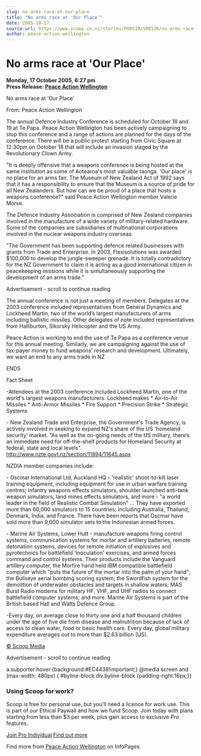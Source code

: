 ```yaml
---
slug: no-arms-race-at-our-place
title: "No arms race at 'Our Place'"
date: 2005-10-17
source-url: https://www.scoop.co.nz/stories/PO0510/S00136/no-arms-race-at-our-place.htm
author: peace-action-wellington
---
```

No arms race at 'Our Place'
===========================

**Monday, 17 October 2005, 6:27 pm**  
**Press Release: [Peace Action Wellington](https://info.scoop.co.nz/Peace_Action_Wellington)**

No arms race at 'Our Place'

From: Peace Action Wellington

The annual Defence Industry Conference is scheduled for October 18 and 19 at Te Papa. Peace Action Wellington has been actively campaigning to stop this conference and a range of actions are planned for the days of the conference. There will be a public protest starting from Civic Square at 12:30pm on October 18 that will include an invasion staged by the Revolutionary Clown Army.

"It is deeply offensive that a weapons conference is being hosted at the same institution as some of Aotearoa's most valuable taonga. 'Our place' is no place for an arms fair. The Museum of New Zealand Act of 1992 says that it has a responsibility to ensure that the Museum is a source of pride for all New Zealanders. But how can we be proud of a place that hosts a weapons conference?" said Peace Action Wellington member Valerie Morse.

The Defence Industry Association is comprised of New Zealand companies involved in the manufacture of a wide variety of military-related hardware. Some of the companies are subsidiaries of multinational corporations involved in the nuclear weapons industry overseas.

"The Government has been supporting defence related businesses with grants from Trade and Enterprise. In 2003, Flexisolutions was awarded $100,000 to develop the jungle-sweeper grenade. It is totally contradictory for the NZ Government to claim it is acting as a good international citizen in peacekeeping missions while it is simultaneously supporting the development of an arms trade."

Advertisement - scroll to continue reading





The annual conference is not just a meeting of members. Delegates at the 2003 conference included representatives from General Dynamics and Lockheed Martin, two of the world’s largest manufacturers of arms including ballistic missiles. Other delegates of note included representatives from Halliburton, Sikorsky Helicopter and the US Army.

Peace Action is working to end the use of Te Papa as a conference venue for this annual meeting. Similarly, we are campaigning against the use of tax-payer money to fund weapons’ research and development. Ultimately, we want an end to any arms trade in NZ

ENDS

Fact Sheet

\-Attendees at the 2003 conference included Lockheed Martin, one of the world's largest weapons manufacturers. Lockheed makes \* Air-to-Air Missiles \* Anti-Armor Missiles \* Fire Support \* Precision Strike \* Strategic Systems

\- New Zealand Trade and Enterprise, the Government's Trade Agency, is actively involved in seeking to expand NZ's share of the US 'homeland security' market. "As well as the on-going needs of the US military, there’s an immediate need for off-the-shelf products for Homeland Security at federal, state and local levels". http://www.nzte.govt.nz/section/11894/11645.aspx

NZDIA member companies include:

\- Oscmar International Ltd, Auckland HQ - 'realistic' shoot-to-kill laser training equipment, including equipment for use in urban warfare training centres; infantry weapons effects simulators, shoulder launched anti-tank weapon simulators, land mines effects simulators, and more - "a world leader in the field of Realistic Combat Simulation" ... They have exported more than 60,000 simulators to 15 countries; including Australia, Thailand, Denmark, India, and France. There have been reports that Oscmar have sold more than 9,000 simulator sets to the Indonesian armed forces.

\- Marine Air Systems, Lower Hutt - manufacture weapons firing control systems, communication systems for mortar and artillery batteries, remote detonation systems, devices for remote initiation of explosives and pyrotechnics for battlefield 'inoculation' exercises, and armed forces command and control systems. Their products include the Vanguard artillery computer, the Morfire hand held IBM compatible battlefield computer which "puts the future of the mortar into the palm of your hand"; the Bullseye aerial bombing scoring system; the Swordfish system for the demolition of underwater obstacles and targets in shallow waters; MAS Burst Radio modems for military HF, VHF, and UHF radios to connect battlefield computer systems; and more. Marine Air Systems is part of the British based Hall and Watts Defence Group.

\-Every day, on average close to thirty one and a half thousand children under the age of five die from disease and malnutrition because of lack of access to clean water, food or basic health care. Every day, global military expenditure averages out to more than $2.63 billion (US).

[© Scoop Media](http://www.scoop.co.nz/about/terms.html)  

Advertisement - scroll to continue reading



a.supporter:hover {background:#EC4438!important;} @media screen and (max-width: 480px) { #byline-block div.byline-block {padding-right:16px;}}

### Using Scoop for work?

Scoop is free for personal use, but you’ll need a licence for work use. This is part of our Ethical Paywall and how we fund Scoop. Join today with plans starting from less than $3 per week, plus gain access to exclusive _Pro_ features.  
  
[Join Pro Individual](https://pro.scoop.co.nz/Individual/?from=ProIn24) [Find out more](https://pro.scoop.co.nz/using-scoop-for-work/?from=ProIn24)

Find more from [Peace Action Wellington](https://info.scoop.co.nz/Peace_Action_Wellington) on InfoPages.
